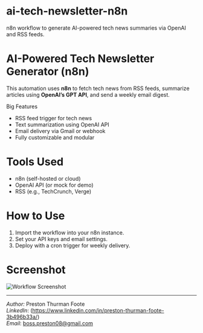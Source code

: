 # ai-tech-newsletter-n8n
n8n workflow to generate AI-powered tech news summaries via OpenAI and RSS feeds.
# AI-Powered Tech Newsletter Generator (n8n)

This automation uses **n8n** to fetch tech news from RSS feeds, summarize articles using **OpenAI’s GPT API**, and send a weekly email digest.

Big Features
- RSS feed trigger for tech news
- Text summarization using OpenAI API
- Email delivery via Gmail or webhook
- Fully customizable and modular

# Tools Used
- n8n (self-hosted or cloud)
- OpenAI API (or mock for demo)
- RSS (e.g., TechCrunch, Verge)

# How to Use
1. Import the workflow into your n8n instance.
2. Set your API keys and email settings.
3. Deploy with a cron trigger for weekly delivery.

# Screenshot
![Workflow Screenshot](workflow.png)

---

*Author:* Preston Thurman Foote  
*LinkedIn*: (https://www.linkedin.com/in/preston-thurman-foote-3b496b33a/)  
*Email*: boss.preston08@gmail.com
